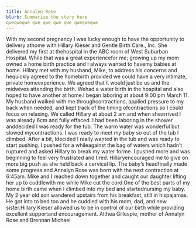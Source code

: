 ```yaml
---
title: Annalyn Rose
blurb: Summarize the story here 
qweqweqwe qwe qwe qwe qwe qweqweqwe
---
```



With my second pregnancy I was lucky enough to have the opportunity to delivery athome with Hillary Kieser and Gentle Birth Care., Inc. She delivered my first at thehospital in the ABC room of West Suburban Hospital. While that was a great experiencefor me; growing up my mom owned a home birth practice and I always wanted to havemy babies at home. Hillary met with my husband, Mike, to address his concerns and hequickly agreed to the homebirth provided we could have a very intimate, private homeexperience. We agreed that it would just be us and the midwives attending the birth. Wehad a water birth in the hospital and also hoped to have another at home.I began laboring at about 9:00 pm March 11. My husband walked with me throughcontractions, applied pressure to my back when needed, and kept track of the timing ofcontractions so I could focus on relaxing. We called Hillary at about 2 am and when shearrived I was already 6cm and fully effaced. I had been laboring in the shower anddecided I was ready for the tub. The warm water was wonderful but slowed mycontractions. I was ready to meet my baby so out of the tub I climbed. After a bit, Idecided I really wanted in the tub and was ready to start pushing. I pushed for a whileagainst the bag of waters which hadn’t ruptured and asked Hillary to break my water forme. I pushed more and was beginning to feel very frustrated and tired. Hillaryencouraged me to give on more big push as she held back a cervical lip. The baby’s headfinally made some progress and Annalyn Rose was born with the next contraction at 6:45am. Mike and I reached down together and caught our daughter lifting her up to cuddlewith me while Mike cut the cord.One of the best parts of my home birth came when I climbed into my bed and startednursing my baby. My 2 year old son wandered upstairs from his breakfast, still in hispajamas. He got into to bed too and he cuddled with his mom, dad, and new sister.Hillary Kieser allowed us to be in control of our birth while providing excellent supportand encouragement. Althea Gillespie, mother of Annalyn Rose and Brennan Michael
